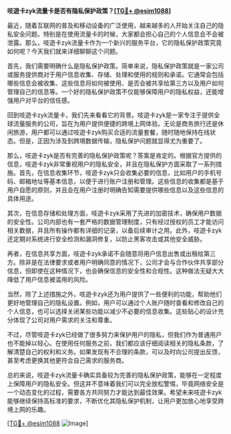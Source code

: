 **吱遊卡zyk流量卡是否有隐私保护政策？[[TG💪+ @esim1088](https://t.me/s/esim1088)]**

最近，随着互联网的普及和移动设备的广泛使用，越来越多的人开始关注自己的隐私安全问题。特别是在使用流量卡的时候，大家都会担心自己的个人信息会不会被泄露。那么，吱遊卡zyk流量卡作为一个新兴的服务平台，它的隐私保护政策究竟如何呢？今天我们就来详细聊聊这个问题。

首先，我们需要明确什么是隐私保护政策。简单来说，隐私保护政策就是一家公司或服务提供商对于用户信息收集、存储、处理和使用的规则和承诺。它通常会包括哪些信息会被收集、这些信息将如何被使用、是否会被共享给第三方以及用户如何管理自己的信息等。一个好的隐私保护政策不仅能够保障用户的隐私权益，还能增强用户对平台的信任感。

回到吱遊卡zyk流量卡，我们先来看看它的背景。吱遊卡zyk是一家专注于提供全球流量服务的公司，旨在为用户提供便捷的跨境上网体验。无论是商务旅行还是休闲旅游，用户都可以通过吱遊卡zyk购买合适的流量套餐，随时随地保持在线状态。但是，正因为涉及到跨境数据传输，隐私保护问题就显得尤为重要了。

那么，吱遊卡zyk是否有完善的隐私保护政策呢？答案是肯定的。根据官方提供的信息，吱遊卡zyk非常重视用户的隐私安全，并且在隐私保护方面采取了一系列措施。首先，在信息收集环节，吱遊卡zyk只会收集必要的信息，比如用户的手机号码、邮箱地址等基本信息，以便于进行账户注册和管理。这些信息的收集都是基于用户自愿的原则，并且会在用户注册时明确告知需要提供哪些信息以及这些信息的具体用途。

其次，在信息存储和处理方面，吱遊卡zyk采用了先进的加密技术，确保用户数据的安全性。公司内部也有一套严格的数据管理制度，只有经过授权的员工才能访问相关数据，并且所有操作都有详细的记录，以备后续审计之用。此外，吱遊卡zyk还定期对系统进行安全检测和漏洞修复，以防止黑客攻击或其他安全威胁。

再者，在信息共享方面，吱遊卡zyk承诺不会随意将用户信息出售或出租给第三方。除非是在法律要求或者用户明确同意的情况下，公司才会与合作伙伴共享部分信息，但即使在这种情况下，也会确保信息的安全性和合规性。这种做法无疑大大降低了用户信息被滥用的风险。

当然，除了上述措施之外，吱遊卡zyk还为用户提供了一些便利的功能，帮助他们更好地管理自己的隐私设置。例如，用户可以通过个人账户随时查看和修改自己的个人信息，也可以选择关闭某些功能以减少不必要的信息收集。这些贴心的设计充分体现了公司对用户需求的关注和尊重。

不过，尽管吱遊卡zyk已经做了很多努力来保护用户的隐私，但我们作为普通用户也不能掉以轻心。在使用任何服务之前，我们都应该仔细阅读相关的隐私条款，了解清楚自己的权利和义务。如果发现有不合理的条款，可以及时向公司提出反馈，甚至考虑更换其他更符合自己需求的服务商。

总的来说，吱遊卡zyk流量卡确实具备较为完善的隐私保护政策，能够在一定程度上保障用户的隐私安全。但这并不意味着我们可以完全放松警惕，毕竟网络安全是一个动态变化的过程，需要各方共同努力才能达到最佳效果。希望未来吱遊卡zyk能够继续保持高标准的要求，不断优化其隐私保护机制，让用户更加放心地享受跨境上网的乐趣。

[[TG💪+ @esim1088](https://t.me/s/esim1088) ![Image](https://i.postimg.cc/4NQfJmqS/Snipaste-2025-05-13-00-14-12.png)]